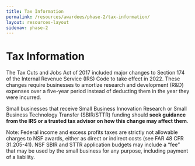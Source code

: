 ```yaml
---
title: Tax Information
permalink: /resources/awardees/phase-2/tax-information/
layout: resources-layout
sidenav: phase-2
---
```


# Tax Information

The Tax Cuts and Jobs Act of 2017 included major changes to Section 174 of the Internal Revenue Service (IRS) Code to take effect in 2022. These changes require businesses to amortize research and development (R&D) expenses over a five-year period instead of deducting them in the year they were incurred. 

Small businesses that receive Small Business Innovation Research or Small Business Technology Transfer (SBIR/STTR) funding should **seek guidance from the IRS or a trusted tax advisor on how this change may affect them**.

Note: Federal income and excess profits taxes are strictly not allowable charges to NSF awards, either as direct or indirect costs (see FAR 48 CFR 31.205-41). NSF SBIR and STTR application budgets may include a “fee” that may be used by the small business for any purpose, including payment of a liability.
